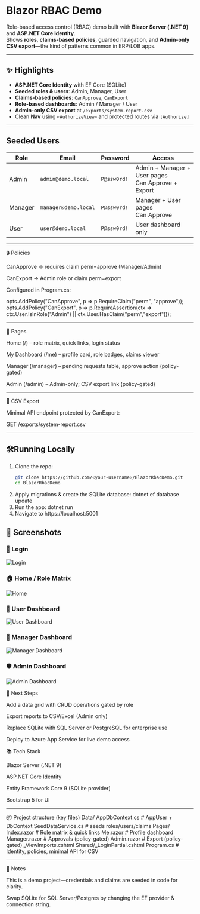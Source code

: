 # Blazor RBAC Demo

Role-based access control (RBAC) demo built with **Blazor Server (.NET 9)** and **ASP.NET Core Identity**.  
Shows **roles**, **claims-based policies**, guarded navigation, and **Admin-only CSV export**—the kind of patterns common in ERP/LOB apps.

---

## ✨ Highlights

- **ASP.NET Core Identity** with EF Core (SQLite)
- **Seeded roles & users**: Admin, Manager, User
- **Claims-based policies**: `CanApprove`, `CanExport`
- **Role-based dashboards**: Admin / Manager / User
- **Admin-only CSV export** at `/exports/system-report.csv`
- Clean **Nav** using `<AuthorizeView>` and protected routes via `[Authorize]`
---

## Seeded Users

| Role    | Email                 | Password   | Access                          |
|---------|-----------------------|------------|---------------------------------|
| Admin   | `admin@demo.local`   | `P@ssw0rd!` | Admin + Manager + User pages<br/>Can Approve + Export |
| Manager | `manager@demo.local` | `P@ssw0rd!` | Manager + User pages<br/>Can Approve |
| User    | `user@demo.local`    | `P@ssw0rd!` | User dashboard only |

---

🔒 Policies

CanApprove → requires claim perm=approve (Manager/Admin)

CanExport → Admin role or claim perm=export

Configured in Program.cs:

opts.AddPolicy("CanApprove", p => p.RequireClaim("perm", "approve"));
opts.AddPolicy("CanExport",  p => p.RequireAssertion(ctx =>
    ctx.User.IsInRole("Admin") || ctx.User.HasClaim("perm","export")));

---

🧭 Pages

Home (/) – role matrix, quick links, login status

My Dashboard (/me) – profile card, role badges, claims viewer

Manager (/manager) – pending requests table, approve action (policy-gated)

Admin (/admin) – Admin-only; CSV export link (policy-gated)

---

📄 CSV Export

Minimal API endpoint protected by CanExport:

GET /exports/system-report.csv

---

## 🛠Running Locally

1. Clone the repo:
   ```bash
   git clone https://github.com/<your-username>/BlazorRbacDemo.git
   cd BlazorRbacDemo
2. Apply migrations & create the SQLite database:
   dotnet ef database update
3. Run the app:
   dotnet run
4. Navigate to https://localhost:5001

## 📸 Screenshots

### 🔐 Login
![Login](docs/Screenshot-Login.png)

### 🏠 Home / Role Matrix
![Home](docs/ScreenshotHome.png)

### 👤 User Dashboard
![User Dashboard](docs/ScreenshotUserDashboard.png)

### 👔 Manager Dashboard
![Manager Dashboard](docs/ScreenshotManagerDashboard.png)

### 🛡️ Admin Dashboard
![Admin Dashboard](docs/ScreenshotAdminDashboard.png)

🔮 Next Steps

Add a data grid with CRUD operations gated by role

Export reports to CSV/Excel (Admin only)

Replace SQLite with SQL Server or PostgreSQL for enterprise use

Deploy to Azure App Service for live demo access

📚 Tech Stack

Blazor Server (.NET 9)

ASP.NET Core Identity

Entity Framework Core 9 (SQLite provider)

Bootstrap 5 for UI

---

📦 Project structure (key files)
Data/
  AppDbContext.cs        # AppUser + DbContext
  SeedDataService.cs     # seeds roles/users/claims
Pages/
  Index.razor            # Role matrix & quick links
  Me.razor               # Profile dashboard
  Manager.razor          # Approvals (policy-gated)
  Admin.razor            # Export (policy-gated)
  _ViewImports.cshtml
  Shared/_LoginPartial.cshtml
Program.cs               # Identity, policies, minimal API for CSV

---

📝 Notes

This is a demo project—credentials and claims are seeded in code for clarity.

Swap SQLite for SQL Server/Postgres by changing the EF provider & connection string.
